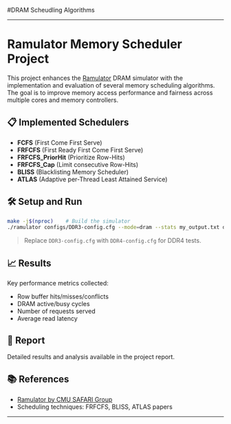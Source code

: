 #DRAM Scheudling Algorithms

---

# Ramulator Memory Scheduler Project

This project enhances the [Ramulator](https://github.com/CMU-SAFARI/ramulator) DRAM simulator with the implementation and evaluation of several memory scheduling algorithms.  
The goal is to improve memory access performance and fairness across multiple cores and memory controllers.

## 📋 Implemented Schedulers
- **FCFS** (First Come First Serve)
- **FRFCFS** (First Ready First Come First Serve)
- **FRFCFS_PriorHit** (Prioritize Row-Hits)
- **FRFCFS_Cap** (Limit consecutive Row-Hits)
- **BLISS** (Blacklisting Memory Scheduler)
- **ATLAS** (Adaptive per-Thread Least Attained Service)

## 🛠️ Setup and Run
```bash
make -j$(nproc)    # Build the simulator
./ramulator configs/DDR3-config.cfg --mode=dram --stats my_output.txt dram.trace
```
> Replace `DDR3-config.cfg` with `DDR4-config.cfg` for DDR4 tests.

## 📈 Results
Key performance metrics collected:
- Row buffer hits/misses/conflicts
- DRAM active/busy cycles
- Number of requests served
- Average read latency

## 📄 Report
Detailed results and analysis available in the project report.

## 📚 References
- [Ramulator by CMU SAFARI Group](https://github.com/CMU-SAFARI/ramulator)
- Scheduling techniques: FRFCFS, BLISS, ATLAS papers

---
